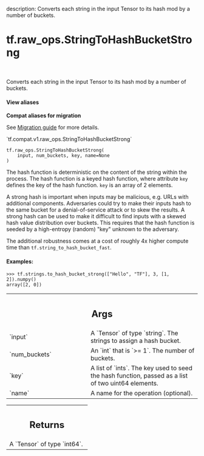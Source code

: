 description: Converts each string in the input Tensor to its hash mod by a number of buckets.

<div itemscope itemtype="http://developers.google.com/ReferenceObject">
<meta itemprop="name" content="tf.raw_ops.StringToHashBucketStrong" />
<meta itemprop="path" content="Stable" />
</div>

# tf.raw_ops.StringToHashBucketStrong

<!-- Insert buttons and diff -->

<table class="tfo-notebook-buttons tfo-api nocontent" align="left">

</table>



Converts each string in the input Tensor to its hash mod by a number of buckets.

<section class="expandable">
  <h4 class="showalways">View aliases</h4>
  <p>
<b>Compat aliases for migration</b>
<p>See
<a href="https://www.tensorflow.org/guide/migrate">Migration guide</a> for
more details.</p>
<p>`tf.compat.v1.raw_ops.StringToHashBucketStrong`</p>
</p>
</section>

<pre class="devsite-click-to-copy prettyprint lang-py tfo-signature-link">
<code>tf.raw_ops.StringToHashBucketStrong(
    input, num_buckets, key, name=None
)
</code></pre>



<!-- Placeholder for "Used in" -->

The hash function is deterministic on the content of the string within the
process. The hash function is a keyed hash function, where attribute `key`
defines the key of the hash function. `key` is an array of 2 elements.

A strong hash is important when inputs may be malicious, e.g. URLs with
additional components. Adversaries could try to make their inputs hash to the
same bucket for a denial-of-service attack or to skew the results. A strong
hash can be used to make it difficult to find inputs with a skewed hash value
distribution over buckets. This requires that the hash function is
seeded by a high-entropy (random) "key" unknown to the adversary.

The additional robustness comes at a cost of roughly 4x higher compute
time than `tf.string_to_hash_bucket_fast`.

#### Examples:



```
>>> tf.strings.to_hash_bucket_strong(["Hello", "TF"], 3, [1, 2]).numpy()
array([2, 0])
```

<!-- Tabular view -->
 <table class="responsive fixed orange">
<colgroup><col width="214px"><col></colgroup>
<tr><th colspan="2"><h2 class="add-link">Args</h2></th></tr>

<tr>
<td>
`input`
</td>
<td>
A `Tensor` of type `string`. The strings to assign a hash bucket.
</td>
</tr><tr>
<td>
`num_buckets`
</td>
<td>
An `int` that is `>= 1`. The number of buckets.
</td>
</tr><tr>
<td>
`key`
</td>
<td>
A list of `ints`.
The key used to seed the hash function, passed as a list of two uint64
elements.
</td>
</tr><tr>
<td>
`name`
</td>
<td>
A name for the operation (optional).
</td>
</tr>
</table>



<!-- Tabular view -->
 <table class="responsive fixed orange">
<colgroup><col width="214px"><col></colgroup>
<tr><th colspan="2"><h2 class="add-link">Returns</h2></th></tr>
<tr class="alt">
<td colspan="2">
A `Tensor` of type `int64`.
</td>
</tr>

</table>

